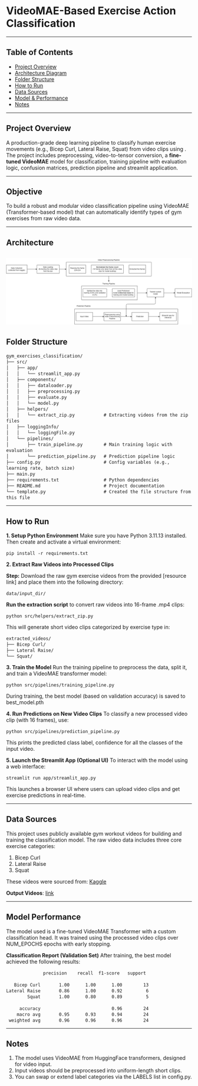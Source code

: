 # VideoMAE-Based Exercise Action Classification

---

## Table of Contents

- [Project Overview](#project-overview) 
- [Architecture Diagram](#architecture) 
- [Folder Structure](#folder-structure)   
- [How to Run](#how-to-run)  
- [Data Sources](#data-sources)  
- [Model & Performance](#model--performance)  
- [Notes](#notes)

---

## Project Overview

A production-grade deep learning pipeline to classify human exercise movements (e.g., Bicep Curl, Lateral Raise, Squat) from video clips using . The project includes preprocessing, video-to-tensor conversion, a **fine-tuned VideoMAE** model for classification, training pipeline with evaluation logic, confusion matrices, prediction pipeline and streamlit application.

---

## Objective

To build a robust and modular video classification pipeline using VideoMAE (Transformer-based model) that can automatically identify types of gym exercises from raw video data.

---

## Architecture

![alt text](architecture.png)
---

## Folder Structure

```
gym_exercises_classification/
├── src/
│   ├── app/
│   │   └── streamlit_app.py
│   ├── components/
│   │   ├── dataloader.py
│   │   ├── preprocessing.py
│   │   ├── evaluate.py
│   │   └── model.py
│   ├── helpers/
│   │   └── extract_zip.py           # Extracting videos from the zip files
│   ├── loggingInfo/
│   │   └── loggingFile.py
│   └── pipelines/
│       ├── train_pipeline.py        # Main training logic with evaluation
│       └── prediction_pipeline.py   # Prediction pipeline logic
├── config.py                        # Config variables (e.g., learning rate, batch size)
├── main.py
├── requirements.txt                 # Python dependencies
├── README.md                        # Project documentation
└── template.py                      # Created the file structure from this file
```

---

## How to Run

**1. Setup Python Environment**
Make sure you have Python 3.11.13 installed. Then create and activate a virtual environment:
```
pip install -r requirements.txt
```

**2. Extract Raw Videos into Processed Clips**

**Step:** Download the raw gym exercise videos from the provided [resource link] and place them into the following directory:
```
data/input_dir/
```

**Run the extraction script** to convert raw videos into 16-frame .mp4 clips:
```
python src/helpers/extract_zip.py
```

This will generate short video clips categorized by exercise type in:
```
extracted_videos/
├── Bicep Curl/
├── Lateral Raise/
└── Squat/

```

**3. Train the Model**
Run the training pipeline to preprocess the data, split it, and train a VideoMAE transformer model:
```
python src/pipelines/training_pipeline.py
```
During training, the best model (based on validation accuracy) is saved to best_model.pth

**4. Run Predictions on New Video Clips**
To classify a new processed video clip (with 16 frames), use:
```
python src/pipelines/prediction_pipeline.py
```
This prints the predicted class label, confidence for all the classes of the input video.

**5. Launch the Streamlit App (Optional UI)**
To interact with the model using a web interface:
```
streamlit run app/streamlit_app.py
```
This launches a browser UI where users can upload video clips and get exercise predictions in real-time.

---

## Data Sources
This project uses publicly available gym workout videos for building and training the classification model. The raw video data includes three core exercise categories:

1. Bicep Curl
2. Lateral Raise
3. Squat

These videos were sourced from: [Kaggle](https://www.kaggle.com/datasets/hasyimabdillah/workoutfitness-video)

**Output Videos**: [link](https://drive.google.com/drive/folders/1dIZhvXTddDKmCw_ae08CLYH6LmMg-ek_?usp=sharing)

---

## Model Performance
The model used is a fine-tuned VideoMAE Transformer with a custom classification head. It was trained using the processed video clips over NUM_EPOCHS epochs with early stopping.

**Classification Report (Validation Set)**
After training, the best model achieved the following results:

```
              precision    recall  f1-score   support

   Bicep Curl       1.00      1.00      1.00        13
Lateral Raise       0.86      1.00      0.92         6
        Squat       1.00      0.80      0.89         5

     accuracy                           0.96        24
    macro avg       0.95      0.93      0.94        24
 weighted avg       0.96      0.96      0.96        24
```

---

## Notes

1. The model uses VideoMAE from HuggingFace transformers, designed for video input.
2. Input videos should be preprocessed into uniform-length short clips.
3. You can swap or extend label categories via the LABELS list in config.py.